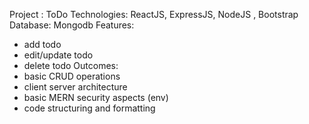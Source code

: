 Project : ToDo 
Technologies: 
ReactJS, ExpressJS, NodeJS , Bootstrap 
Database: Mongodb 
Features:
- add todo 
- edit/update todo 
- delete todo 
Outcomes: 
- basic CRUD operations 
- client server architecture 
- basic MERN security aspects (env) 
- code structuring and formatting
